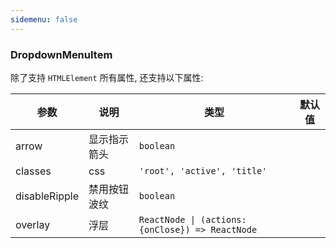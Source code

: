 ```yaml
---
sidemenu: false
---
```


### DropdownMenuItem

除了支持 `HTMLElement` 所有属性, 还支持以下属性:

| 参数	|说明	|类型	|默认值
| --- | --- | --- | ---
| arrow | 显示指示箭头 | `boolean` |
| classes | css | `'root', 'active', 'title'` |
| disableRipple | 禁用按钮波纹 | `boolean` |
| overlay | 浮层 | `ReactNode \| (actions: {onClose}) => ReactNode` |

